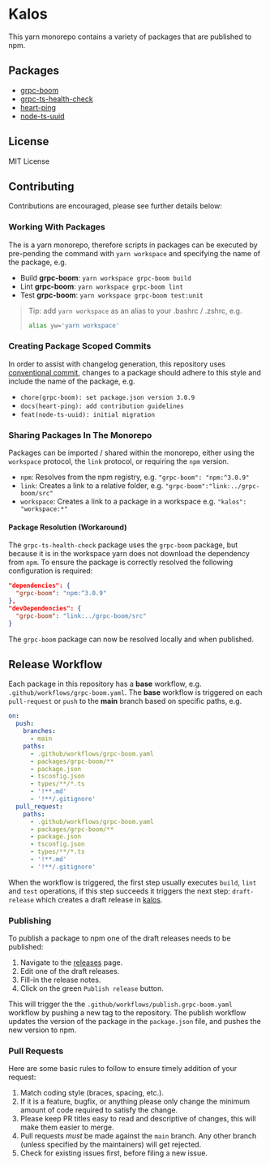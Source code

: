 # Kalos

This yarn monorepo contains a variety of packages that are published to npm.

## Packages

- [grpc-boom](./packages/grpc-boom/README.md)
- [grpc-ts-health-check](./packages/grpc-ts-health-check/README.md)
- [heart-ping](./packages/heart-ping/README.md)
- [node-ts-uuid](./packages/node-ts-uuid/README.md)

## License

MIT License

## Contributing

Contributions are encouraged, please see further details below:

### Working With Packages

The is a yarn monorepo, therefore scripts in packages can be executed by pre-pending the command
with `yarn workspace` and specifying the name of the package, e.g.

- Build **grpc-boom**: `yarn workspace grpc-boom build`
- Lint **grpc-boom**: `yarn workspace grpc-boom lint`
- Test **grpc-boom**: `yarn workspace grpc-boom test:unit`

> Tip: add `yarn workspace` as an alias to your .bashrc / .zshrc, e.g.
>
> ```sh
> alias yw='yarn workspace'
> ```

### Creating Package Scoped Commits

In order to assist with changelog generation, this repository uses
[conventional commit](https://www.conventionalcommits.org/en/v1.0.0/#specification), changes to a
package should adhere to this style and include the name of the package, e.g.

- `chore(grpc-boom): set package.json version 3.0.9`
- `docs(heart-ping): add contribution guidelines`
- `feat(node-ts-uuid): initial migration`

### Sharing Packages In The Monorepo

Packages can be imported / shared within the monorepo, either using the `workspace` protocol, the
`link` protocol, or requiring the `npm` version.

- `npm`: Resolves from the npm registry, e.g. `"grpc-boom": "npm:^3.0.9"`
- `link`: Creates a link to a relative folder, e.g. `"grpc-boom":"link:../grpc-boom/src"`
- `workspace`: Creates a link to a package in a workspace e.g. `"kalos": "workspace:*"`

#### Package Resolution (Workaround)

The `grpc-ts-health-check` package uses the `grpc-boom` package, but because it is in the workspace
yarn does not download the dependency from `npm`. To ensure the package is correctly resolved the
following configuration is required:

```json
"dependencies": {
  "grpc-boom": "npm:^3.0.9"
},
"devDependencies": {
  "grpc-boom": "link:../grpc-boom/src"
}
```

The `grpc-boom` package can now be resolved locally and when published.

## Release Workflow

Each package in this repository has a **base** workflow, e.g. `.github/workflows/grpc-boom.yaml`.
The **base** workflow is triggered on each `pull-request` or `push` to the **main** branch based on
specific paths, e.g.

```yaml
on:
  push:
    branches:
      - main
    paths:
      - .github/workflows/grpc-boom.yaml
      - packages/grpc-boom/**
      - package.json
      - tsconfig.json
      - types/**/*.ts
      - '!**.md'
      - '!**/.gitignore'
  pull_request:
    paths:
      - .github/workflows/grpc-boom.yaml
      - packages/grpc-boom/**
      - package.json
      - tsconfig.json
      - types/**/*.ts
      - '!**.md'
      - '!**/.gitignore'
```

When the workflow is triggered, the first step usually executes `build`, `lint` and `test`
operations, if this step succeeds it triggers the next step: `draft-release` which creates a draft
release in [kalos](https://github.com/nicolaspearson/kalos/releases).

### Publishing

To publish a package to npm one of the draft releases needs to be published:

1. Navigate to the [releases](https://github.com/nicolaspearson/kalos/releases) page.
2. Edit one of the draft releases.
3. Fill-in the release notes.
4. Click on the green `Publish release` button.

This will trigger the the `.github/workflows/publish.grpc-boom.yaml` workflow by pushing a new tag
to the repository. The publish workflow updates the version of the package in the `package.json`
file, and pushes the new version to npm.

### Pull Requests

Here are some basic rules to follow to ensure timely addition of your request:

1. Match coding style (braces, spacing, etc.).
2. If it is a feature, bugfix, or anything please only change the minimum amount of code required to
   satisfy the change.
3. Please keep PR titles easy to read and descriptive of changes, this will make them easier to
   merge.
4. Pull requests _must_ be made against the `main` branch. Any other branch (unless specified by the
   maintainers) will get rejected.
5. Check for existing issues first, before filing a new issue.
